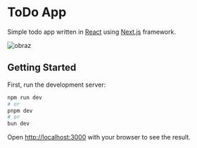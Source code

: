 # ToDo App
Simple todo app written in [React](https://react.dev/) using [Next.js](https://nextjs.org/) framework.

![obraz](https://github.com/jm-sky/j-react-todo/assets/17783569/ea4bdf38-9d7b-442b-93c5-9c0f247972e5)

## Getting Started

First, run the development server:

```bash
npm run dev
# or
pnpm dev
# or
bun dev
```

Open [http://localhost:3000](http://localhost:3000) with your browser to see the result.

